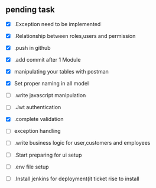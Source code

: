 ## pending task


- [x] .Exception need to be implemented

- [x] .Relationship between roles,users and permission

-[x]  .push in github

-[x]   .add commit after 1 Module

-[x]  manipulating your tables with postman 

-[X] Set proper naming in all model

-[ ]  .write javascript manipulation 

-[ ]  .Jwt authentication

-[X] .complete validation

-[ ]  exception handling

-[ ]  .write business logic for user,customers and employees


-[ ] .Start preparing for ui setup

-[ ] .env file setup

-[ ] .Install jenkins for deployment(it ticket rise to install









